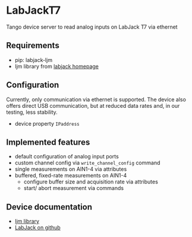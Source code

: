 # LabJackT7

Tango device server to read analog inputs on LabJack T7 via ethernet


## Requirements

* pip: labjack-ljm
* ljm library from [labjack homepage](https://labjack.com/pages/support?doc=/software-driver/installer-downloads/ljm-software-installers-t4-t7-digit/)

## Configuration

Currently, only communication via ethernet is supported. The device also offers direct USB communication, but at reduced data rates and, in our testing, less stability.

* device property `IPaddress`

## Implemented features

* default configuration of analog input ports
* custom channel config via `write_channel_config` command
* single measurements on AIN1-4 via attributes
* buffered, fixed-rate measurements on AIN1-4
  * configure buffer size and acquisition rate via attributes
  * start/ abort measurement via commands


## Device documentation

* [ljm library](https://labjack.com/pages/support/?doc=/software-driver/ljm-users-guide/)
* [LabJack on github](https://github.com/labjack)
